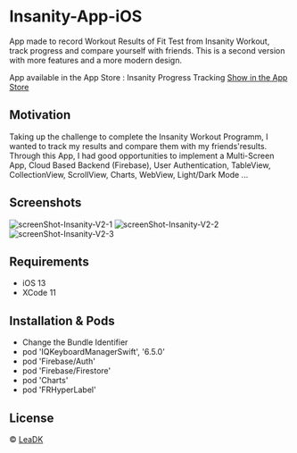# Insanity-App-iOS

App made to record Workout Results of Fit Test from Insanity Workout, track progress and compare yourself with friends. This is a second version with more features and a more modern design.

App available in the App Store : Insanity Progress Tracking [Show in the App Store](https://apps.apple.com/us/app/id1524648423) 

## Motivation

Taking up the challenge to complete the Insanity Workout Programm, I wanted to track my results and compare them with my friends'results. 
Through this App, I had good opportunities to implement a Multi-Screen App, Cloud Based Backend (Firebase), User Authentication, TableView, CollectionView, ScrollView, Charts, WebView, Light/Dark Mode ...

## Screenshots

![screenShot-Insanity-V2-1](https://user-images.githubusercontent.com/53394008/88034525-14c52a80-cb41-11ea-8fcb-80885ddfa19c.png)
![screenShot-Insanity-V2-2](https://user-images.githubusercontent.com/53394008/88034564-21498300-cb41-11ea-9365-7f14edfa4dc9.png)
![screenShot-Insanity-V2-3](https://user-images.githubusercontent.com/53394008/88034589-2d354500-cb41-11ea-997d-b52c13757938.png)

## Requirements

* iOS 13
* XCode 11

## Installation & Pods

* Change the Bundle Identifier
* pod 'IQKeyboardManagerSwift', '6.5.0'
* pod 'Firebase/Auth'
* pod 'Firebase/Firestore'
* pod 'Charts'
* pod 'FRHyperLabel'


## License

© [LeaDK](https://github.com/Lea-Dukaez/)
